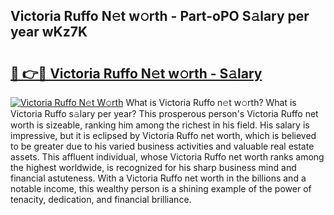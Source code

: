 ## Victoria Ruffo N𝚎t w𝚘rth - Part-oPO S𝚊lary per year wKz7K

# <h2><a href="http://gc2aex.nevu.top/?p=Victoria+Ruffo">🔗 👉🔴 Victoria Ruffo N𝚎t w𝚘rth - S𝚊lary</a></h2>

[![Victoria Ruffo N𝚎t W𝚘rth](https://i.imgur.com/Oavwk0R.jpeg)](http://gc2aex.nevu.top/?p=Victoria+Ruffo)
What is Victoria Ruffo n𝚎t w𝚘rth? What is Victoria Ruffo s𝚊lary per year?
This prosperous person's Victoria Ruffo net worth is sizeable, ranking him among the richest in his field. His salary is impressive, but it is eclipsed by Victoria Ruffo net worth, which is believed to be greater due to his varied business activities and valuable real estate assets. This affluent individual, whose Victoria Ruffo net worth ranks among the highest worldwide, is recognized for his sharp business mind and financial astuteness. With a Victoria Ruffo net worth in the billions and a notable income, this wealthy person is a shining example of the power of tenacity, dedication, and financial brilliance.
